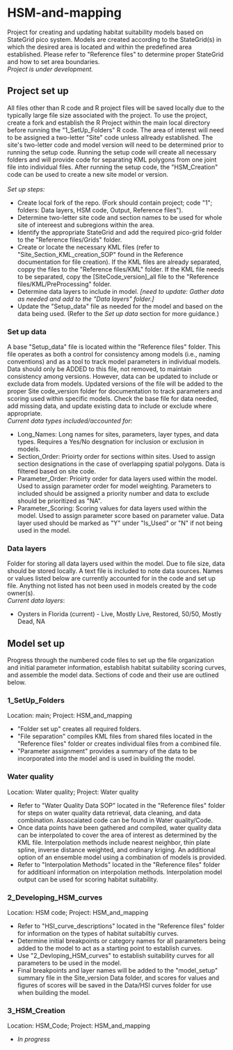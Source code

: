 # HSM-and-mapping
Project for creating and updating habitat suitability models based on StateGrid pico system. Models are created according to the StateGrid(s) in which the desired area is located and within the predefined area established. Please refer to "Reference files" to determine proper StateGrid and how to set area boundaries. 
<br> *Project is under development.*
<br>
## Project set up
All files other than R code and R project files will be saved locally due to the typically large file size associated with the project. To use the project, create a fork and establish the R Project within the main local directory before running the "1_SetUp_Folders" R code. The area of interest will need to be assigned a two-letter "Site" code unless allready established. The site's two-letter code and model version will need to be determined prior to running the setup code. Running the setup code will create all necessary folders and will provide code for separating KML polygons from one joint file into individual files. After running the setup code, the "HSM_Creation" code can be used to create a new site model or version. <br> <br>
*Set up steps:*
- Create local fork of the repo. (Fork should contain project; code "1"; folders: Data layers, HSM code, Output, Reference files").
- Determine two-letter site code and section names to be used for whole site of intereest and subregions within the area.
- Identify the appropriate StateGrid and add the required pico-grid folder to the "Reference files/Grids" folder.
- Create or locate the necessary KML files (refer to "Site_Section_KML_creation_SOP" found in the Reference documentation for file creation). If the KML files are already separated, coppy the files to the "Reference files/KML" folder. If the KML file needs to be separated, copy the [SiteCode_version]_all file to the "Reference files/KML/PreProcessing" folder.
- Determine data layers to include in model. *[need to update: Gather data as needed and add to the "Data layers" folder.]*
- Update the "Setup_data" file as needed for the model and based on the data being used. (Refer to the *Set up data* section for more guidance.)

### Set up data
A base "Setup_data" file is located within the "Reference files" folder. This file operates as both a control for consistency among models (i.e., naming conventions) and as a tool to track model parameters in individual models. Data should only be ADDED to this file, not removed, to maintain consistency among versions. However, data can be updated to include or exclude data from models. Updated versions of the file will be added to the proper Site code_version folder for documentation to track parameters and scoring used within specific models. Check the base file for data needed, add missing data, and update existing data to include or exclude where appropriate. <br>
*Current data types included/accounted for:*
- Long_Names: Long names for sites, parameters, layer types, and data types. Requires a Yes/No desgnation for inclusion or exclusion in models.
- Section_Order: Prioirty order for sections within sites. Used to assign section designations in the case of overlapping spatial polygons. Data is filtered based on site code.
- Parameter_Order: Prioirty order for data layers used within the model. Used to assign parameter order for model weighting. Parameters to included should be assigned a priority number and data to exclude should be prioritized as "NA".
- Parameter_Scoring: Scoring values for data layers used within the model. Used to assign parameter score based on parameter value. Data layer used should be marked as "Y" under "Is_Used" or "N" if not being used in the model.

### Data layers
Folder for storing all data layers used within the model. Due to file size, data should be stored locally. A text file is included to note data sources. Names or values listed below are currently accounted for in the code and set up file. Anything not listed has not been used in models created by the code owner(s). <br>
*Current data layers*: <br>
- Oysters in Florida (current) - Live, Mostly Live, Restored, 50/50, Mostly Dead, NA

## Model set up
Progress through the numbered code files to set up the file organization and initial parameter information, establish habitat suitability scoring curves, and assemble the model data. Sections of code and their use are outlined below.
### 1_SetUp_Folders
Location: main; Project: HSM_and_mapping
- "Folder set up" creates all required folders.
- "File separation" compiles KML files from shared files located in the "Reference files" folder or creates individual files from a combined file.
- "Parameter assignment" provides a summary of the data to be incorporated into the model and is used in building the model.

### Water quality 
Location: Water quality; Project: Water quality
- Refer to "Water Quality Data SOP" located in the "Reference files" folder for steps on water quality data retrieval, data cleaning, and data combination. Assocaiated code can be found in Water quality/Code.
- Once data points have been gathered and compiled, water quality data can be interpolated to cover the area of interest as determined by the KML file. Interpolation methods include nearest neighbor, thin plate spline, inverse distance weighted, and ordinary kriging. An additional option of an ensemble model using a combination of models is provided.
- Refer to "Interpolation Methods" located in the "Reference files" folder for additioanl information on interpolation methods. Interpolation model output can be used for scoring habitat suitability. 

### 2_Developing_HSM_curves
Location: HSM code; Project: HSM_and_mapping
- Refer to "HSI_curve_descriptions" located in the "Reference files" folder for information on the types of habitat suitabiltiy curves.
- Determine initial breakpoints or category names for all parameters being added to the model to act as a starting point to establish curves.
- Use "2_Devloping_HSM_curves" to establish suitability curves for all parameters to be used in the model.
- Final breakpoints and layer names will be added to the "model_setup" summary file in the Site_version Data folder, and scores for values and figures of scores will be saved in the Data/HSI curves folder for use when building the model. 

### 3_HSM_Creation  
Location: HSM_Code; Project: HSM_and_mapping
- *In progress*
